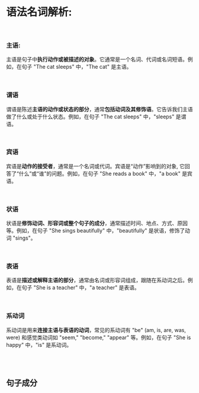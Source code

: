 # 语法名词解析:

<br>

### 主语:
主语是句子中**执行动作或被描述的对象**。它通常是一个名词、代词或名词短语。例如，在句子 "The cat sleeps" 中，"The cat" 是主语。

<br>

### 谓语
谓语是陈述**主语的动作或状态的部分**，通常**包括动词及其修饰语**。它告诉我们主语做了什么或处于什么状态。例如，在句子 "The cat sleeps" 中，"sleeps" 是谓语。

<br>

### 宾语
宾语是**动作的接受者**，通常是一个名词或代词。宾语是“动作”影响到的对象, 它回答了“什么”或“谁”的问题。例如，在句子 "She reads a book" 中，"a book" 是宾语。

<br>

### 状语
状语是**修饰动词、形容词或整个句子的成分**，通常描述时间、地点、方式、原因等。例如，在句子 "She sings beautifully" 中，"beautifully" 是状语，修饰了动词 "sings"。

<br>

### 表语
表语是**描述或解释主语的部分**，通常由名词或形容词组成，跟随在系动词之后。例如，在句子 "She is a teacher" 中，"a teacher" 是表语。

<br>

### 系动词
系动词是用来**连接主语与表语的动词**，常见的系动词有 "be" (am, is, are, was, were) 和感觉类动词如 "seem," "become," "appear" 等。例如，在句子 "She is happy" 中，"is" 是系动词。

<br><br>

## 句子成分




